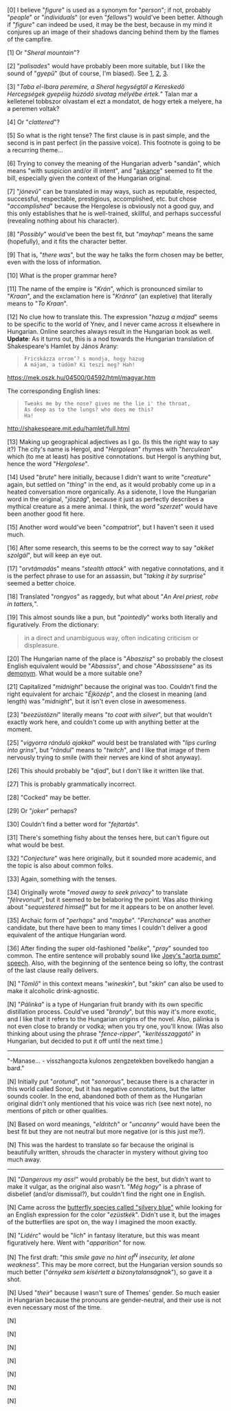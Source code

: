[0] I believe "_figure_" is used as a synonym for "_person_"; if not, probably "_people_" or "_individuals_" (or even "_fellows_") would've been better. Although if "_figure_" can indeed be used, it may be the best, because in my mind it conjures up an image of their shadows dancing behind them by the flames of the campfire.

[1] Or "_Sheral mountain_"?

[2] "_palisades_" would have probably been more suitable, but I like the sound of "_gyepű_" (but of course, I'm biased). See [1](https://www.metal-archives.com/bands/Gyep%C5%B1/3540433954), [2](https://books.google.com/books?id=SgokDwAAQBAJ&pg=PT527&lpg=PT527&dq=indago+frontier&source=bl&ots=9J-aL1wcUA&sig=ACfU3U048cNwIbWmx09v2spF0nIxPNHVVQ&hl=en&sa=X&ved=2ahUKEwijx8WW7I7nAhU4HzQIHQ5MAuoQ6AEwAHoECAcQAQ#v=onepage&q=indago&f=false), [3](https://hu.wikipedia.org/wiki/Gyep%C5%B1).

[3] "_Taba el-Ibara peremére, a Sheral hegységtöl a Kereskedö Hercegségek gyepéiig húzódó sivatag mélyébe értek._" Talan mar a kelletenel tobbszor olvastam el ezt a mondatot, de hogy ertek a melyere, ha a peremen voltak?

[4] Or "_clattered_"?

[5] So what is the right tense? The first clause is in past simple, and the second is in past perfect (in the passive voice). This footnote is going to be a recurring theme...

[6] Trying to convey the meaning of the Hungarian adverb "sandán", which means "with suspicion and/or ill intent", and "[askance](https://www.google.com/search?sxsrf=ACYBGNRCZncAt-wxG7w8PXJ1KnJb_5IWRQ%3A1579463340975&ei=rLIkXoOQO9jP0PEPiI-Z0Ao&q=sideways+meaning&oq=sideways+meaning&gs_l=psy-ab.3..0i20i263i70i249j0l9.1651.2384..2531...0.2..0.87.620.8....2..0....1..gws-wiz.......0i71j0i67j0i131j0i20i263.GWH3po6O6po&ved=0ahUKEwiDlv-6t5DnAhXYJzQIHYhHBqoQ4dUDCAs&uact=5#dobs=askance)" seemed to fit the bill, especially given the context of the Hungarian original.

[7] "_jónevű_" can be translated in may ways, such as reputable, respected, successful, respectable, prestigious, accomplished, etc. but chose "_accomplished_" because the Hergolese is obviously not a good guy, and this only establishes that he is well-trained, skillful, and perhaps successful (revealing nothing about his character).

[8] "_Possibly_" would've been the best fit, but "_mayhap_" means the same (hopefully), and it fits the character better.

[9] That is, "_there was_", but the way he talks the form chosen may be better, even with the loss of information.

[10] What is the proper grammar here?

[11] The name of the empire is "_Krán_", which is pronounced similar to "_Kraan_", and the exclamation here is "_Kránra_" (an expletive) that literally means to "_To Kraan_".

[12] No clue how to translate this. The expression "_hazug a májad_" seems to be specific to the world of Ynev, and I never came across it elsewhere in Hungarian. Online searches always result in the Hungarian book as well.  
**Update**: As it turns out, this is a nod towards the Hungarian translation of Shakespeare's Hamlet by János Arany:

> ```text
> Fricskázza orrom’? s mondja, hogy hazug
> A májam, a tüdöm? Ki teszi meg? Hah!
> ```
https://mek.oszk.hu/04500/04592/html/magyar.htm

The corresponding English lines:

> ```text
> Tweaks me by the nose? gives me the lie i' the throat,
> As deep as to the lungs? who does me this?
> Ha!
> ```
http://shakespeare.mit.edu/hamlet/full.html

[13] Making up geographical adjectives as I go. (Is this the right way to say it?) The city's name is Hergol, and "_Hergolean_" rhymes with "_herculean_" which (to me at least) has positive connotations. but Hergol is anything but, hence the word "_Hergolese_".

[14] Used "_brute_" here initially, because I didn't want to write "_creature_" again, but settled on "_thing_" in the end, as it would probably come up in a heated conversation more organically. As a sidenote, I love the Hungarian word in the original, "_jószág_", because it just as perfectly describes a mythical creature as a mere animal. I think, the word "_szerzet_" would have been another good fit here.

[15] Another word would've been "_compatriot_", but I haven't seen it used much.

[16] After some research, this seems to be the correct way to say "_akiket szolgál_", but will keep an eye out.

[17] "_orvtámadás_" means "_stealth attack_" with negative connotations, and it is the perfect phrase to use for an assassin, but "_taking it by surprise_" seemed a better choice.

[18] Translated "_rongyos_" as raggedy, but what about "_An Arel priest, robe in tatters,_".

[19] This almost sounds like a pun, but "_pointedly_" works both literally and figuratively. From the dictionary:
> in a direct and unambiguous way, often indicating criticism or displeasure.

[20] The Hungarian name of the place is "_Abaszisz_" so probably the closest English equivalent would be "_Abassiss_", and chose "_Abassissene_" as its [demonym](https://en.wikipedia.org/wiki/Demonym). What would be a more suitable one?

[21] Capitalized "_midnight_" because the original was too. Couldn't find the right equivalent for archaic "_Éjközép_", and the closest in meaning (and length) was "_midnight_", but it isn't even close in awesomeness.

[23] "_beezüstözni_" literally means "_to coat with silver_", but that wouldn't exactly work here, and couldn't come up with anything better at the moment.

[25] "_vigyorra ránduló ajakkal_" would best be translated with "_lips curling into grins_", but "_rándul_" means to "_twitch_", and I like that image of them nervously trying to smile (with their nerves are kind of shot anyway).

[26] This should probably be "_djad_", but I don't like it written like that.

[27] This is probably grammatically incorrect.

[28] "Cocked" may be better.

[29] Or "_joker_" perhaps?

[30] Couldn't find a better word for "_fejtartás_".

[31] There's something fishy about the tenses here, but can't figure out what would be best.

[32] "_Conjecture_" was here originally, but it sounded more academic, and the topic is also about common folks.

[33] Again, something with the tenses.

[34] Originally wrote "_moved away to seek privacy_" to translate "_félrevonult_", but it seemed to be belaboring the point. Was also thinking about "_sequestered himself_" but for me it appears to be on another level.

[35] Archaic form of "_perhaps_" and "_maybe_". "_Perchance_" was another candidate, but there have been to many times I couldn't deliver a good equivalent of the antique Hungarian word.

[36] After finding the super old-fashioned "_belike_", "_pray_" sounded too common. The entire sentence will probably sound like [Joey's "aorta pump" speech](https://www.youtube.com/watch?v=LcM4zWiikKQ). Also, with the beginning of the sentence being so lofty, the contrast of the last clause really delivers.

[N] "_Tömlő_" in this context means "_wineskin_", but "_skin_" can also be used to make it alcoholic drink-agnostic.

[N] "_Pálinka_" is a type of Hungarian fruit brandy with its own specific distillation process. Could've used "_brandy_", but this way it's more exotic, and I like that it refers to the Hungarian origins of the novel. Also, pálinka is not even close to brandy or vodka; when you try one, you'll know. (Was also thinking about using the phrase "_fence-ripper_", "_kerítésszaggató_" in Hungarian, but decided to put it off until the next time.)

---

"-Manase... - visszhangozta kulonos zengzetekben bovelkedo hangjan a bard."

[N] Initially put "_orotund_", not "_sonorous_", because there is a character in this world called Sonor, but it has negative connotations, but the latter sounds cooler. In the end, abandoned both of them as the Hungarian original didn't only mentioned that his voice was rich (see next note), no mentions of pitch or other qualities.

[N] Based on word meanings, "_eldritch_" or "_uncanny_" would have been the best fit but they are not neutral but more negative (or is this just me?).

[N] This was the hardest to translate so far because the original is beautifully written, shrouds the character in mystery without giving too much away.

---

[N] "_Dangerous my ass!_" would probably be the best, but didn't want to make it vulgar, as the original also wasn't. "_Még hogy_" is a phrase of disbelief (and/or dismissal?), but couldn't find the right one in English.

[N] Came across the [butterfly species called "silvery blue"](https://www.google.com/search?q=%22silvery+blue%22&sxsrf=ACYBGNSTraiNuifXVGo5Ao6h7h7i1FmwPw:1580063547290&source=lnms&sa=X&ved=0ahUKEwiFstWz86HnAhUVnZ4KHeNUB7MQ_AUIDSgA&biw=1478&bih=707&dpr=0.9) while looking for an English expression for the color "_ezüstkék_". Didn't use it, but the images of the butterflies are spot on, the way I imagined the moon exactly.

[N]  "_Lidérc_" would be "_lich_" in fantasy literature, but this was meant figuratively here. Went with "_apparition_" for now.

[N] The first draft: "_this smile gave no hint of<sup>N</sup> insecurity, let alone weakness_". This may be more correct, but the Hungarian version sounds so much better ("_árnyéka sem kísértett a bizonytalanságnak_"), so gave it a shot.

[N] Used "_their_" because I wasn't sure of Themes' gender. So much easier in Hungarian because the pronouns are gender-neutral, and their use is not even necessary most of the time.

[N]

[N]

[N]

[N]

[N]

[N]

[N]
